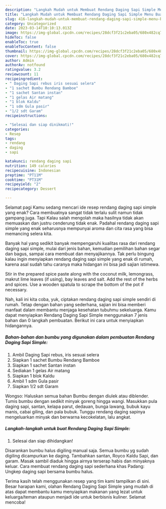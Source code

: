 ```yaml
---
description: "Langkah Mudah untuk Membuat Rendang Daging Sapi Simple Menu Buat lebaran"
title: "Langkah Mudah untuk Membuat Rendang Daging Sapi Simple Menu Buat lebaran"
slug: 416-langkah-mudah-untuk-membuat-rendang-daging-sapi-simple-menu-buat-lebaran
category: Uncategorized
date: 2023-03-14T10:10:13.013Z
image: https://img-global.cpcdn.com/recipes/28dcf3f21c2eba05/680x482cq70/rendang-daging-sapi-simple-foto-resep-utama.jpg
hideToc: false
enableToc: true
enableTocContent: false
thumbnail: https://img-global.cpcdn.com/recipes/28dcf3f21c2eba05/680x482cq70/rendang-daging-sapi-simple-foto-resep-utama.jpg
cover: https://img-global.cpcdn.com/recipes/28dcf3f21c2eba05/680x482cq70/rendang-daging-sapi-simple-foto-resep-utama.jpg
author: Admin
authorAv: notfound
ratingvalue: 3.2
reviewcount: 11
recipeingredient:
- " Daging Sapi rebus iris sesuai selera"
- "1 sachet Bumbu Rendang Bamboe"
- "1 sachet Santan instan"
- "1 gelas Air matang"
- "1 blok Kaldu"
- "1 sdm Gula pasir"
- "1/2 sdt Garam"
recipeinstructions:

- "Selesai dan siap dinikmati!"
categories:
- Resep
tags:
- rendang
- daging
- sapi

katakunci: rendang daging sapi 
nutrition: 149 calories
recipecuisine: Indonesian
preptime: "PT11M"
cooktime: "PT31M"
recipeyield: "2"
recipecategory: Dessert

---
```



Selamat pagi Kamu sedang mencari ide resep rendang daging sapi simple yang enak? Cara membuatnya sangat tidak terlalu sulit namun tidak gampang juga. Tapi Kalau salah mengolah maka hasilnya tidak akan memuaskan dan justru cenderung tidak enak. Padahal rendang daging sapi simple yang enak seharusnya mempunyai aroma dan cita rasa yang bisa memancing selera kita.


Banyak hal yang sedikit banyak mempengaruhi kualitas rasa dari rendang daging sapi simple, mulai dari jenis bahan, kemudian pemilihan bahan segar dan bagus, sampai cara membuat dan menyajikannya. Tak perlu bingung kalau ingin menyiapkan rendang daging sapi simple yang enak di rumah, karena asal sudah tahu caranya maka hidangan ini bisa jadi sajian istimewa.

Stir in the prepared spice paste along with the coconut milk, lemongrass, makrut lime leaves (if using), bay leaves and salt. Add the rest of the herbs and spices. Use a wooden spatula to scrape the bottom of the pot if necessary.


Nah, kali ini kita coba, yuk, ciptakan rendang daging sapi simple sendiri di rumah. Tetap dengan bahan yang sederhana, sajian ini bisa memberi manfaat dalam membantu menjaga kesehatan tubuhmu sekeluarga. Kamu dapat menyiapkan Rendang Daging Sapi Simple menggunakan 7 jenis bahan dan 0 langkah pembuatan. Berikut ini cara untuk menyiapkan hidangannya.

<!--inarticleads1-->

##### Bahan-bahan dan bumbu yang digunakan dalam pembuatan Rendang Daging Sapi Simple:

1. Ambil  Daging Sapi rebus, iris sesuai selera
1. Siapkan 1 sachet Bumbu Rendang Bamboe
1. Siapkan 1 sachet Santan instan
1. Sediakan 1 gelas Air matang
1. Siapkan 1 blok Kaldu
1. Ambil 1 sdm Gula pasir
1. Siapkan 1/2 sdt Garam


Wongso: Haluskan semua bahan Bumbu dengan diulek atau diblender. Tumis bumbu dengan sedikit minyak goreng hingga wangi. Masukkan pula daging sapi, santan, kelapa parut, dedauan, bunga lawang, bubuk kayu manis, cabai giling, dan pala bubuk. Tunggu rendang daging sapinya mengeluarkan minyak dan berwarna kecokelatan, lalu angkat. 

<!--inarticleads2-->

##### Langkah-langkah untuk buat Rendang Daging Sapi Simple:


1. Selesai dan siap dihidangkan!

Disarankan bumbu halus digiling manual saja. Semua bumbu yg sudah digiling dicampurkan ke daging. Tambahkan santan, Royco Kaldu Sapi, dan garam. Masak sambil diaduk hingga airnya terserap habis dan minyaknya keluar. Cara membuat rendang daging sapi sederhana khas Padang: Ungkep daging sapi bersama bumbu halus. 

Terima kasih telah menggunakan resep yang tim kami tampilkan di sini. Besar harapan kami, olahan Rendang Daging Sapi Simple yang mudah di atas dapat membantu kamu menyiapkan makanan yang lezat untuk keluarga/teman ataupun menjadi ide untuk berbisnis kuliner. Selamat mencoba!
